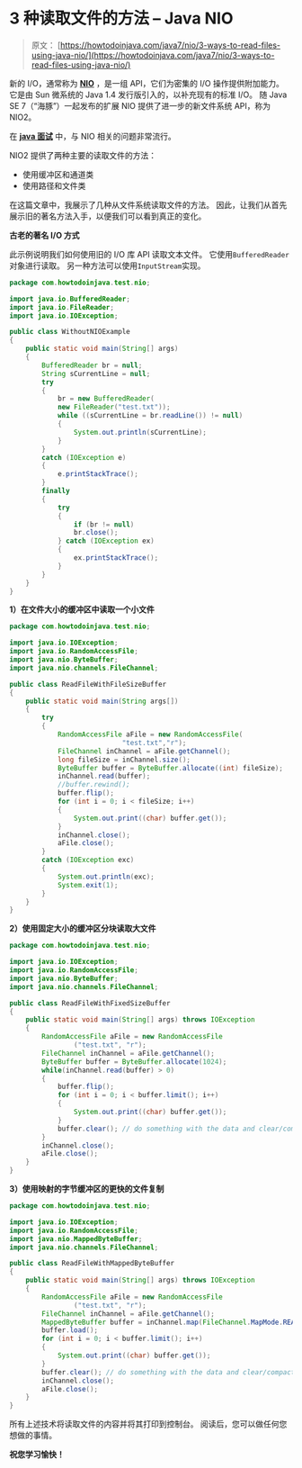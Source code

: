 # 3 种读取文件的方法 – Java NIO

> 原文： [https://howtodoinjava.com/java7/nio/3-ways-to-read-files-using-java-nio/](https://howtodoinjava.com/java7/nio/3-ways-to-read-files-using-java-nio/)

新的 I/O，通常称为 [**NIO**](https://en.wikipedia.org/wiki/New_I/O "NIO") ，是一组 API，它们为密集的 I/O 操作提供附加能力。 它是由 Sun 微系统的 Java 1.4 发行版引入的，以补充现有的标准 I/O。 随 Java SE 7（“海豚”）一起发布的扩展 NIO 提供了进一步的新文件系统 API，称为 NIO2。

在 [**java 面试**](//howtodoinjava.com/java/interviews-questions/core-java-interview-questions-series-part-1/ "Core java interview questions series : Part 1") 中，与 NIO 相关的问题非常流行。

NIO2 提供了两种主要的读取文件的方法：

*   使用缓冲区和通道类
*   使用路径和文件类

在这篇文章中，我展示了几种从文件系统读取文件的方法。 因此，让我们从首先展示旧的著名方法入手，以便我们可以看到真正的变化。

**古老的著名 I/O 方式**

此示例说明我们如何使用旧的 I/O 库 API 读取文本文件。 它使用`BufferedReader`对象进行读取。 另一种方法可以使用`InputStream`实现。

```java
package com.howtodoinjava.test.nio;

import java.io.BufferedReader;
import java.io.FileReader;
import java.io.IOException;

public class WithoutNIOExample
{
	public static void main(String[] args)
	{
		BufferedReader br = null;
		String sCurrentLine = null;
		try
		{
			br = new BufferedReader(
			new FileReader("test.txt"));
			while ((sCurrentLine = br.readLine()) != null)
			{
				System.out.println(sCurrentLine);
			}
		}
		catch (IOException e)
		{
			e.printStackTrace();
		}
		finally
		{
			try
			{
				if (br != null)
				br.close();
			} catch (IOException ex)
			{
				ex.printStackTrace();
			}
		}
	}
}

```

**1）在文件大小的缓冲区中读取一个小文件**

```java
package com.howtodoinjava.test.nio;

import java.io.IOException;
import java.io.RandomAccessFile;
import java.nio.ByteBuffer;
import java.nio.channels.FileChannel;

public class ReadFileWithFileSizeBuffer
{
	public static void main(String args[])
	{
		try 
		{
			RandomAccessFile aFile = new RandomAccessFile(
							"test.txt","r");
			FileChannel inChannel = aFile.getChannel();
			long fileSize = inChannel.size();
			ByteBuffer buffer = ByteBuffer.allocate((int) fileSize);
			inChannel.read(buffer);
			//buffer.rewind();
			buffer.flip();
			for (int i = 0; i < fileSize; i++)
			{
				System.out.print((char) buffer.get());
			}
			inChannel.close();
			aFile.close();
		} 
		catch (IOException exc)
		{
			System.out.println(exc);
			System.exit(1);
		}
	}
}

```

**2）使用固定大小的缓冲区分块读取大文件**

```java
package com.howtodoinjava.test.nio;

import java.io.IOException;
import java.io.RandomAccessFile;
import java.nio.ByteBuffer;
import java.nio.channels.FileChannel;

public class ReadFileWithFixedSizeBuffer 
{
	public static void main(String[] args) throws IOException 
	{
		RandomAccessFile aFile = new RandomAccessFile
				("test.txt", "r");
	    FileChannel inChannel = aFile.getChannel();
	    ByteBuffer buffer = ByteBuffer.allocate(1024);
	    while(inChannel.read(buffer) > 0)
	    {
	    	buffer.flip();
	    	for (int i = 0; i < buffer.limit(); i++)
			{
				System.out.print((char) buffer.get());
			}
	    	buffer.clear(); // do something with the data and clear/compact it.
	    }
	    inChannel.close();
	    aFile.close();
	}
}

```

**3）使用映射的字节缓冲区的更快的文件复制**

```java
package com.howtodoinjava.test.nio;

import java.io.IOException;
import java.io.RandomAccessFile;
import java.nio.MappedByteBuffer;
import java.nio.channels.FileChannel;

public class ReadFileWithMappedByteBuffer 
{
	public static void main(String[] args) throws IOException 
	{
		RandomAccessFile aFile = new RandomAccessFile
				("test.txt", "r");
	    FileChannel inChannel = aFile.getChannel();
	    MappedByteBuffer buffer = inChannel.map(FileChannel.MapMode.READ_ONLY, 0, inChannel.size());
	    buffer.load();	
    	for (int i = 0; i < buffer.limit(); i++)
		{
			System.out.print((char) buffer.get());
		}
	    buffer.clear(); // do something with the data and clear/compact it.
	    inChannel.close();
	    aFile.close();
	}
}

```

所有上述技术将读取文件的内容并将其打印到控制台。 阅读后，您可以做任何您想做的事情。

**祝您学习愉快！**